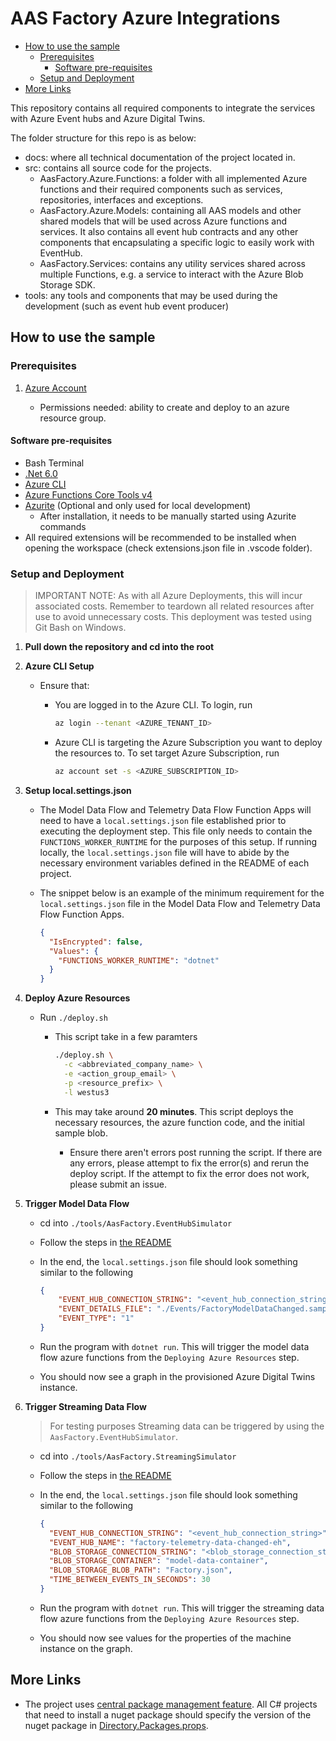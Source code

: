 # AAS Factory Azure Integrations <!-- omit in toc -->

- [How to use the sample](#how-to-use-the-sample)
  - [Prerequisites](#prerequisites)
    - [Software pre-requisites](#software-pre-requisites)
  - [Setup and Deployment](#setup-and-deployment)
- [More Links](#more-links)

This repository contains all required components to integrate the services with Azure Event hubs and Azure Digital Twins.

The folder structure for this repo is as below:

- docs: where all technical documentation of the project located in.
- src: contains all source code for the projects.
  - AasFactory.Azure.Functions:
  a folder with all implemented Azure functions and their required components such as services, repositories, interfaces and exceptions.
  - AasFactory.Azure.Models:
  containing all AAS models and other shared models that will be used across Azure functions and services.
  It also contains all event hub contracts and any other components that encapsulating a specific logic to easily work with EventHub.
  - AasFactory.Services: contains any utility services shared across multiple Functions, e.g. a service to interact with the Azure Blob Storage SDK.
- tools:
any tools and components that may be used during the development (such as event hub event producer)

## How to use the sample

### Prerequisites

1. [Azure Account](https://azure.microsoft.com/en-us/free/)

     - Permissions needed: ability to create and deploy to an azure resource group.

#### Software pre-requisites

- Bash Terminal
- [.Net 6.0](https://dotnet.microsoft.com/en-us/download)
- [Azure CLI](https://learn.microsoft.com/en-us/cli/azure/install-azure-cli)
- [Azure Functions Core Tools v4](https://docs.microsoft.com/en-us/azure/azure-functions/functions-run-local?tabs=v4%2Cwindows%2Ccsharp%2Cportal%2Cbash)
- [Azurite](https://learn.microsoft.com/en-us/azure/storage/common/storage-use-azurite?tabs=visual-studio) (Optional and only used for local development)
  - After installation, it needs to be manually started using Azurite commands
- All required extensions will be recommended to be installed when opening the workspace (check extensions.json file in .vscode folder).

### Setup and Deployment

> IMPORTANT NOTE: As with all Azure Deployments, this will incur associated costs. Remember to teardown all related resources after use to avoid unnecessary costs.
> This deployment was tested using Git Bash on Windows.

1. **Pull down the repository and cd into the root**

1. **Azure CLI Setup**

   - Ensure that:
     - You are logged in to the Azure CLI. To login, run

         ```bash
         az login --tenant <AZURE_TENANT_ID>
         ```

     - Azure CLI is targeting the Azure Subscription you want to deploy the resources to. To set target Azure Subscription, run

         ```bash
         az account set -s <AZURE_SUBSCRIPTION_ID>
         ```

1. **Setup local.settings.json**

   - The Model Data Flow and Telemetry Data Flow Function Apps will need to have a `local.settings.json` file established prior to executing the deployment step.
      This file only needs to contain the `FUNCTIONS_WORKER_RUNTIME` for the purposes of this setup.
      If running locally, the `local.settings.json` file will have to abide by the necessary environment variables defined in the README of each project.

   - The snippet below is an example of the minimum requirement for the `local.settings.json` file in the Model Data Flow and Telemetry Data Flow Function Apps.

      ```json
      {
        "IsEncrypted": false,
        "Values": {
          "FUNCTIONS_WORKER_RUNTIME": "dotnet"
        }
      }
      ```

1. **Deploy Azure Resources**

   - Run `./deploy.sh`

     - This script take in a few paramters

         ```bash
         ./deploy.sh \
           -c <abbreviated_company_name> \
           -e <action_group_email> \
           -p <resource_prefix> \
           -l westus3
         ```

     - This may take around **20 minutes**. This script deploys the necessary resources, the azure function code, and the initial sample blob.
       - Ensure there aren't errors post running the script.
          If there are any errors, please attempt to fix the error(s) and rerun the deploy script.
          If the attempt to fix the error does not work, please submit an issue.

1. **Trigger Model Data Flow**

   - cd into `./tools/AasFactory.EventHubSimulator`
   - Follow the steps in [the README](./tools/AasFactory.EventHubSimulator/README.md)
   - In the end, the `local.settings.json` file should look something similar to the following

      ```json
      {
          "EVENT_HUB_CONNECTION_STRING": "<event_hub_connection_string>",
          "EVENT_DETAILS_FILE": "./Events/FactoryModelDataChanged.sample.json",
          "EVENT_TYPE": "1"
      }
      ```

   - Run the program with `dotnet run`. This will trigger the model data flow azure functions from the `Deploying Azure Resources` step.
   - You should now see a graph in the provisioned Azure Digital Twins instance.

1. **Trigger Streaming Data Flow**

    > For testing purposes Streaming data can be triggered by using the `AasFactory.EventHubSimulator`.

     - cd into `./tools/AasFactory.StreamingSimulator`
     - Follow the steps in [the README](./tools/AasFactory.StreamingSimulator/README.md)
     - In the end, the `local.settings.json` file should look something similar to the following

       ```json
       {
         "EVENT_HUB_CONNECTION_STRING": "<event_hub_connection_string>",
         "EVENT_HUB_NAME": "factory-telemetry-data-changed-eh",
         "BLOB_STORAGE_CONNECTION_STRING": "<blob_storage_connection_string>",
         "BLOB_STORAGE_CONTAINER": "model-data-container",
         "BLOB_STORAGE_BLOB_PATH": "Factory.json",
         "TIME_BETWEEN_EVENTS_IN_SECONDS": 30
       }
       ```

     - Run the program with `dotnet run`. This will trigger the streaming data flow azure functions from the `Deploying Azure Resources` step.
     - You should now see values for the properties of the machine instance on the graph.

## More Links

- The project uses [central package management feature](https://learn.microsoft.com/en-us/nuget/consume-packages/central-package-management).
All C# projects that need to install a nuget package should specify the version of the nuget package in [Directory.Packages.props](./Directory.Packages.props).
